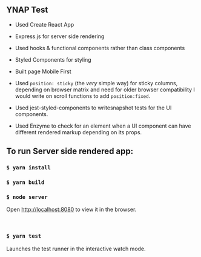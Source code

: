   
## YNAP Test


 - Used Create React App
 - Express.js for server side rendering
 - Used hooks & functional components rather than class components
 - Styled Components for styling
 - Built page Mobile First
 - Used `position: sticky` (the *very* simple way) for sticky columns,
   depending on browser matrix and need for older browser compatibility
   I would write on scroll functions to add `position:fixed`.
   
 - Used jest-styled-components to writesnapshot tests for the UI components.
 - Used Enzyme to check for an element when a UI component can have different rendered markup depending on its props.
 


## To run Server side rendered app:
   
### `$ yarn install`
### `$ yarn build`
### `$ node server`

Open [http://localhost:8080](http://localhost:8080) to view it in the browser.

 
<br>

### `$ yarn test`

Launches the test runner in the interactive watch mode.<br>

 